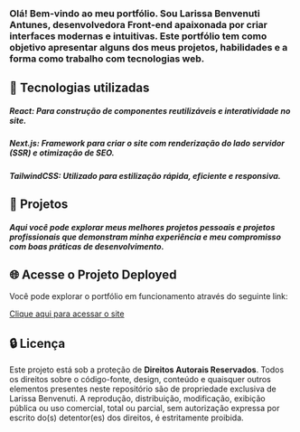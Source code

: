 ### Olá! Bem-vindo ao meu portfólio. Sou Larissa Benvenuti Antunes, desenvolvedora Front-end apaixonada por criar interfaces modernas e intuitivas. Este portfólio tem como objetivo apresentar alguns dos meus projetos, habilidades e a forma como trabalho com tecnologias web.

## 🚀 Tecnologias utilizadas
##### React: Para construção de componentes reutilizáveis e interatividade no site.
##### Next.js: Framework para criar o site com renderização do lado servidor (SSR) e otimização de SEO.
##### TailwindCSS: Utilizado para estilização rápida, eficiente e responsiva.

## 📂 Projetos
##### Aqui você pode explorar meus melhores projetos pessoais e projetos profissionais que demonstram minha experiência e meu compromisso com boas práticas de desenvolvimento.

## 🌐 Acesse o Projeto Deployed

Você pode explorar o portfólio em funcionamento através do seguinte link:

[Clique aqui para acessar o site](https://larissabenvenuti.vercel.app/)

## 🔒 Licença

Este projeto está sob a proteção de **Direitos Autorais Reservados**. Todos os direitos sobre o código-fonte, design, conteúdo e quaisquer outros elementos presentes neste repositório são de propriedade exclusiva de Larissa Benvenuti. A reprodução, distribuição, modificação, exibição pública ou uso comercial, total ou parcial, sem autorização expressa por escrito do(s) detentor(es) dos direitos, é estritamente proibida.
